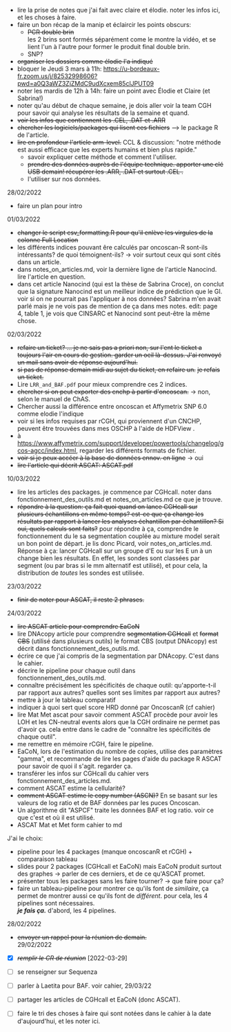 - lire la prise de notes que j'ai fait avec claire et élodie. noter les infos ici, et les choses à faire.
- faire un bon récap de la manip et éclaircir les points obscurs:
    - ~~PCR double brin~~\
    les 2 brins sont formés séparément come le montre la vidéo, et se lient l'un à l'autre pour former le produit final double brin.
    - SNP?
- ~~organiser les dossiers comme élodie l'a indiqué~~
- bloquer le Jeudi 3 mars à 11h: https://u-bordeaux-fr.zoom.us/j/82532998606?pwd=a0Q3aWZ3ZjZMdC9udXcxem85clJPUT09
- noter les mardis de 12h à 14h: faire un point avec Élodie et Claire (et Sabrina!)
- noter qu'au début de chaque semaine, je dois aller voir la team CGH pour savoir qui analyse les résultats de la semaine et quand.
- ~~voir les infos que contiennent les .CEL, .DAT et .ARR~~
- ~~chercher les logiciels/packages qui lisent ces fichiers~~ --> le package R de l'article.
- ~~lire en profondeur l'article arm-level.~~ CCL & discussion: "notre méthode est aussi efficace que les experts humains et bien plus rapide."
    - savoir expliquer cette méthode et comment l'utiliser.
    - ~~prendre des données auprès de l'équipe technique. apporter une clé USB demain! récupérer les .ARR, .DAT et surtout .CEL .~~
    - l'utiliser sur nos données.

28/02/2022
- faire un plan pour intro 

01/03/2022
- ~~changer le script csv_formatting.R pour qu'il enlève les virgules de la colonne Full Location~~
- les différents indices pouvant êre calculés par oncoscan-R sont-ils intéressants? de quoi témoignent-ils?
    -> voir surtout ceux qui sont cités dans un article.
- dans notes_on_articles.md, voir la dernière ligne de l'article Nanocind. lire l'article en question.
- dans cet article Nanocind (qui est la thèse de Sabrina Croce), on conclut que la signature Nanocind est un meilleur indice de prédiction que le GI. voir si on ne pourrait pas l'appliquer à nos données? Sabrina m'en avait parlé mais je ne vois pas de mention de ça dans mes notes. 
    edit: page 4, table 1, je vois que CINSARC et Nanocind sont peut-être la même chose.  
    
02/03/2022
- ~~refaire un ticket? ... je ne sais pas a priori non, sur l'ent le ticket a toujours l'air en cours de gestion. garder un oeil là-dessus. J'ai renvoyé un mail sans avoir de réponse aujourd'hui.~~
- ~~si pas de réponse demain midi au sujet du ticket, en refaire un.~~
    ~~je refais un ticket.~~
- Lire `LRR_and_BAF.pdf` pour mieux comprendre ces 2 indices.
- ~~chercher si on peut exporter des cnchp à partir d'oncoscan.~~
    -> non, selon le manuel de ChAS.
- Chercher aussi la différence entre oncoscan et Affymetrix SNP 6.0 comme elodie l'indique
- voir si les infos requises par rCGH, qui proviennent d'un CNCHP, peuvent être trouvées dans mes OSCHP à l'aide de HDFView .
- à https://www.affymetrix.com/support/developer/powertools/changelog/gcos-agcc/index.html, regarder les différents formats de fichier.
- ~~voir si je peux accéer à la base de données ennov. en ligne~~
    -> oui
- ~~lire l'article qui décrit ASCAT: ASCAT.pdf~~  

10/03/2022
- lire les articles des packages. je commence par CGHcall. noter dans fonctionnement_des_outils.md et notes_on_articles.md ce que je trouve.
- ~~répondre à la question: ça fait quoi quand on lance CGHcall sur plusieurs échantillons en même temps? est-ce que ça change les résultats par rapport à lancer les analyses échantillon par échantillon? Si oui, quels calculs sont faits?~~
pour répondre à ça, comprendre le fonctionnement du le sa segmentation couplée au mixture model serait un bon point de départ. je lis donc Picard, voir notes_on_articles.md.
Réponse à ça: lancer CGHcall sur un groupe d'E ou sur les E un à un change bien les résultats. En effet, les sondes sont classées par segment (ou par bras si le mm alternatif est utilisé), et pour cela, la distribution de *toutes* les sondes est utilisée.  

23/03/2022
- ~~finir de noter pour ASCAT, il reste 2 phrases.~~

24/03/2022
- ~~lire ASCAT article pour comprendre EaCoN~~
- lire DNAcopy article pour comprendre ~~segmentation CGHcall~~ et ~~format CBS~~ (utilisé dans plusieurs outils)
le format CBS (output DNAcopy) est décrit dans fonctionnement_des_outils.md. 
- écrire ce que j'ai compris de la segmentation par DNAcopy. C'est dans le cahier.
- décrire le pipeline pour chaque outil dans fonctionnement_des_outils.md.
- connaître précisément les spécificités de chaque outil: qu'apporte-t-il par rapport aux autres? quelles sont ses limites par rapport aux autres?
- mettre à jour le tableau comparatif
- indiquer à quoi sert quel score HRD donné par OncoscanR (cf cahier)
- lire Mat Met ascat pour savoir comment ASCAT procède pour avoir les LOH et les CN-neutral events alors que la CGH ordinaire ne permet pas d'avoir ça. cela entre dans le cadre de "connaître les spécificités de chaque outil".
- me remettre en mémoire rCGH, faire le pipeline.
- EaCoN, lors de l'estimation du nombre de copies, utilise des paramètres "gamma", et recommande de lire les pages d'aide du package R ASCAT pour savoir de quoi il s'agit. regarder ça.
- transférer les infos sur CGHcall du cahier vers fonctionnement_des_articles.md.
- comment ASCAT estime la cellularité?
- ~~comment ASCAT estime le copy number (ASCN)?~~
En se basant sur les valeurs de log ratio et de BAF données par les puces Oncoscan.
- Un algorithme dit "ASPCF" traite les données BAF et log ratio. voir ce que c'est et où il est utilisé.
- ASCAT Mat et Met form cahier to md

J'ai le choix:
- pipeline pour les 4 packages (manque oncoscanR et rCGH) + comparaison tableau
- slides pour 2 packages (CGHcall et EaCoN) mais EaCoN produit surtout des graphes -> parler de ces derniers, et de ce qu'ASCAT promet.
- présenter tous les packages sans les faire tourner? -> que faire pour ça?
- faire un tableau-pipeline pour montrer ce qu'ils font de *similaire*, ça permet de montrer aussi ce qu'ils font de *différent*. pour cela, les 4 pipelines sont nécessaires.  
***je fais ça.*** d'abord, les 4 pipelines.

28/02/2022
- ~~envoyer un rappel pour la réunion de demain.~~  
29/02/2022  
* [X] ~~*remplir le CR de réunion*~~ [2022-03-29]  
* [ ] se renseigner sur Sequenza  
* [ ] parler à Laetita pour BAF. voir cahier, 29/03/22
* [ ] partager les articles de CGHcall et EaCoN (donc ASCAT).
* [ ] faire le tri des choses à faire qui sont notées dans le cahier à la date d'aujourd'hui, et les noter ici.




